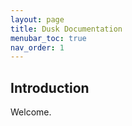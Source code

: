 ```yaml
---
layout: page
title: Dusk Documentation
menubar_toc: true
nav_order: 1
---
```


## Introduction
Welcome.
